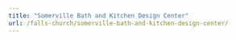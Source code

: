 ```yaml
---
title: "Somerville Bath and Kitchen Design Center"
url: /falls-church/somerville-bath-and-kitchen-design-center/
---
```

